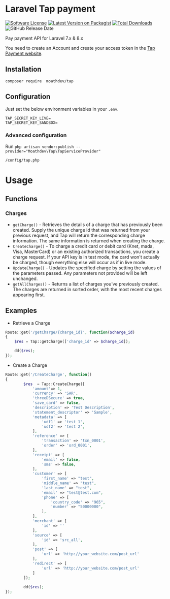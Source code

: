 # Laravel Tap payment

[![Software License](https://img.shields.io/badge/license-MIT-brightgreen.svg?style=flat-square)](LICENSE.md) 
[![Latest Version on Packagist](https://img.shields.io/packagist/v/Moathdev/tap?style=flat-square)](https://packagist.org/packages/moathdev/tap) 
[![Total Downloads](https://img.shields.io/packagist/dt/Moathdev/tap.svg?style=flat-square)](https://packagist.org/packages/thujohn/twitter) 
![GitHub Release Date](https://img.shields.io/github/release-date/moathdev/tap?label=latest%20release&style=flat-square)

Pay payment API for Laravel  7.x & 8.x

You need to create an Account and create your access token in the [Tap Payment website](https://www.tap.company/).

## Installation

```
composer require  moathdev/tap
```

## Configuration 

Just set the below environment variables in your `.env`. 

```
TAP_SECRET_KEY_LIVE=
TAP_SECRET_KEY_SANDBOX=
```

### Advanced configuration

Run `php artisan vendor:publish --provider="Moathdev\Tap\TapServiceProvider"`
```
/config/tap.php
```



# Usage

## Functions

### Charges

* `getCharge()` - Retrieves the details of a charge that has previously been created. Supply the unique charge id that was returned from your  previous request, and Tap will return the corresponding charge information. The same information is returned when creating the charge.
* `CreateCharge()` - To charge a credit card or debit card (Knet, mada, Visa, MasterCard) or an existing authorized transactions, you create a charge request. If your API key is in test mode, the card won't actually be charged, though everything else will occur as if in live mode.
* `UpdateCharge()` - Updates the specified charge by setting the values of the parameters passed. Any parameters not provided will be left unchanged.
* `getAllCharges()` - Returns a list of charges you’ve previously created. The charges are returned in sorted order, with the most recent charges appearing first.

## Examples

- Retrieve a Charge
```php
Route::get('/getCharge/{charge_id}', function($charge_id)
{
	$res = Tap::getCharge(['charge_id' => $charge_id]);

    dd($res);
});
```

- Create a Charge
```php
Route::get('/CreateCharge', function()
{
	    $res  = Tap::CreateCharge([
            'amount'=> 1,
            'currency' => 'SAR',
            'threeDSecure' => true,
            'save_card' => false,
            'description' => 'Test Description',
            'statement_descriptor' => 'Sample',
            'metadata' => [
                'udf1' => 'test 1',
                'udf2' => 'test 2',
            ],
            'reference' => [
                'transaction' => 'txn_0001',
                'order' => 'ord_0001',
            ],
            'receipt' => [
                'email' => false,
                'sms' => false,
            ],
            'customer' => [
                'first_name' => "test",
                'middle_name' => "test",
                'last_name' => "test",
                'email' => "test@test.com",
                'phone' => [
                    'country_code' => "965",
                    'number' => "50000000",
                ],
            ],
            'merchant' => [
                'id' => ''
            ],
            'source' => [
                'id' => 'src_all',
            ],
            'post' => [
                'url' => 'http://your_website.com/post_url'
            ],
            'redirect' => [
                'url' => 'http://your_website.com/post_url'
            ]
        ]);
        
        dd($res);
});
```

